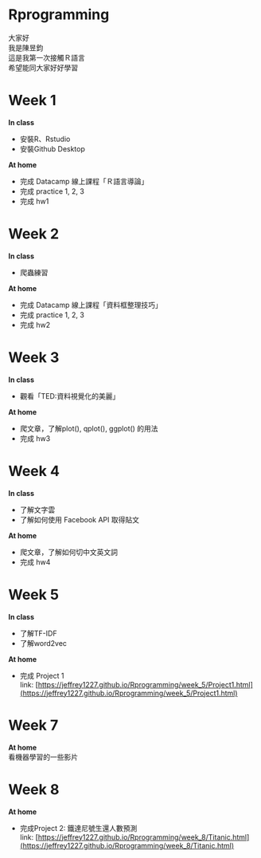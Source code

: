 # Rprogramming

大家好  
我是陳昱鈞  
這是我第一次接觸Ｒ語言  
希望能同大家好好學習  

# Week 1
**In class**  
* 安裝R、Rstudio  
* 安裝Github Desktop  
  
**At home**  
* 完成 Datacamp 線上課程「Ｒ語言導論」  
* 完成 practice 1, 2, 3  
* 完成 hw1  
  
  
  
# Week 2
**In class**  
* 爬蟲練習

**At home** 
* 完成 Datacamp 線上課程「資料框整理技巧」  
* 完成 practice 1, 2, 3
* 完成 hw2
  
  
  
# Week 3
**In class**  
* 觀看「TED:資料視覺化的美麗」  

**At home**
* 爬文章，了解plot(), qplot(), ggplot() 的用法  
* 完成 hw3

# Week 4
**In class**  
* 了解文字雲 
* 了解如何使用 Facebook API 取得貼文

**At home**
* 爬文章，了解如何切中文英文詞 
* 完成 hw4  

# Week 5
**In class**
* 了解TF-IDF
* 了解word2vec  
  
**At home**  
* 完成 Project 1  
link: [https://jeffrey1227.github.io/Rprogramming/week_5/Project1.html](https://jeffrey1227.github.io/Rprogramming/week_5/Project1.html)  

# Week 7  
**At home**  
看機器學習的一些影片  

# Week 8  
**At home**
* 完成Project 2: 鐵達尼號生還人數預測  
link: [https://jeffrey1227.github.io/Rprogramming/week_8/Titanic.html](https://jeffrey1227.github.io/Rprogramming/week_8/Titanic.html)
